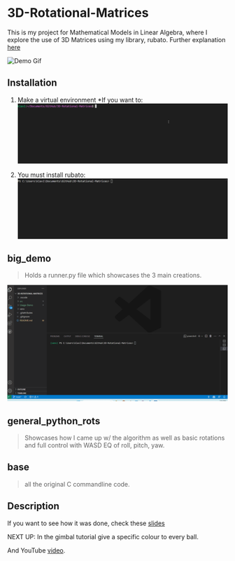 # 3D-Rotational-Matrices

This is my project for Mathematical Models in Linear Algebra, where I explore the use of 3D Matrices using my library, rubato.
Further explanation [here](/#Description)

![Demo Gif](Usage-Demo/donut.gif)

## Installation

1. Make a virtual environment \*If you want to:
   ![Venv](Usage-Demo/virtual_env.gif)

2. You must install rubato:
   ![Rubato](Usage-Demo/install_rubato.gif)

## big_demo

> Holds a runner.py file which showcases the 3 main creations.

![Run](Usage-Demo/runner.gif)

## general_python_rots

> Showcases how I came up w/ the algorithm as well as basic rotations and full control with WASD EQ of roll, pitch, yaw.

## base

> all the original C commandline code.

## Description

If you want to see how it was done, check these [slides](https://docs.google.com/presentation/d/1S6Tq5zvRbTNgvMFwpLw_Dwiy8rMKnze3SVTjfmKySYc/edit?usp=sharing)

NEXT UP: In the gimbal tutorial give a specific colour to every ball.

And YouTube [video](https://youtu.be/S26etodkbBY).
